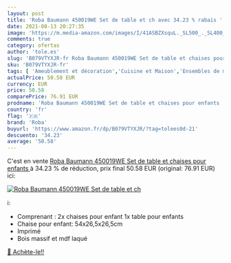 ```yaml
---
layout: post
title: 'Roba Baumann 450019WE Set de table et ch avec 34.23 % rabais '
date: 2021-08-13 20:27:35
image: 'https://m.media-amazon.com/images/I/41ASBZXsquL._SL500_._SL400_.jpg'
comments: true
category: ofertas
author: 'tole.es'
slug: 'B079VTYXJR-fr Roba Baumann 450019WE Set de table et chaises pour enfants'
sku: 'B079VTYXJR-fr'
tags: [ 'Ameublement et décoration','Cuisine et Maison','Ensembles de meubles de salle à manger','Meubles','Meubles de salle à manger','roba', ]
actualPrice: 50.58 EUR
currency: EUR
price: 50.58
comparePrice: 76.91 EUR
prodname: 'Roba Baumann 450019WE Set de table et chaises pour enfants '
country: 'fr'
flag: '🇫🇷'
brand: 'Roba'
buyurl: 'https://www.amazon.fr/dp/B079VTYXJR/?tag=tolees0d-21'
descuento: '34.23'
average: '50.58'
---
```


C'est en vente [Roba Baumann 450019WE Set de table et chaises pour enfants ](https://www.amazon.fr/dp/B079VTYXJR/?tag=tolees0d-21)  à  34.23 % de réduction, prix final  50.58 EUR (original: 76.91 EUR) ici:

[![Roba Baumann 450019WE Set de table et ch](https://m.media-amazon.com/images/I/41ASBZXsquL._SL500_._SL400_.jpg)](https://www.amazon.fr/dp/B079VTYXJR/?tag=tolees0d-21)

ℹ️:

- Comprenant : 2x chaises pour enfant 1x table pour enfants
- Chaise pour enfant: 54x26,5x26,5cm
- Imprimé
- Bois massif et mdf laqué

[🛒 Achète-le!!](https://www.amazon.fr/dp/B079VTYXJR/?tag=tolees0d-21)
